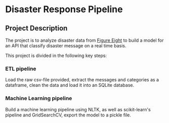 # Disaster Response Pipeline
## Project Description
The project is to analyze disaster data from [Figure Eight](https://www.figure-eight.com/) to build a model for an API that classify disaster message on a real time basis.

This project is divided in the following key steps: 

### ETL pipeline
Load the raw csv-file provided, extract the messages and categories as a dataframe, clean the data and load it into an SQLite database.
### Machine Learning pipeline
Build a machine learning pipeline using NLTK, as well as scikit-learn's pipeline and GridSearchCV, export the model to a pickle file.

